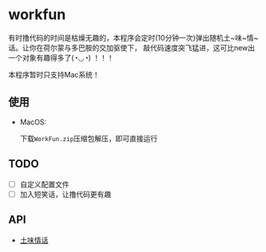# workfun

有时撸代码的时间是枯燥无趣的，本程序会定时(10分钟一次)弹出随机土~味~情~话。让你在荷尔蒙与多巴胺的交加驱使下，
敲代码速度突飞猛进，这可比new出一个对象有趣得多了(◔◡◔) ！！！

本程序暂时只支持Mac系统！

## 使用

- MacOS:
 
  下载`WorkFun.zip`压缩包解压，即可直接运行

## TODO 

 - [ ] 自定义配置文件
 - [ ] 加入短笑话，让撸代码更有趣
 
 ## API
 
 - [土味情话](https://lovelive.tools/)